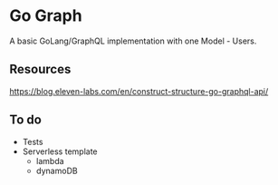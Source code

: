 # Go Graph
A basic GoLang/GraphQL implementation with one Model - Users.

## Resources
https://blog.eleven-labs.com/en/construct-structure-go-graphql-api/

## To do
- Tests
- Serverless template
  - lambda
  - dynamoDB